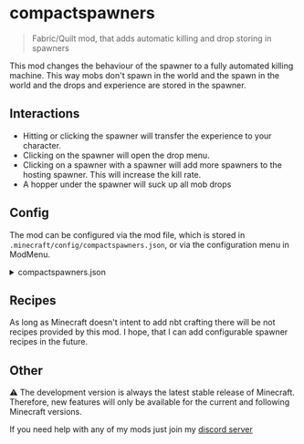 # compactspawners

> Fabric/Quilt mod, that adds automatic killing and drop storing in spawners

This mod changes the behaviour of the spawner to a fully automated killing machine. This way mobs don't spawn in the
world and the
spawn in the world and the drops and experience are stored in the spawner.

## Interactions

- Hitting or clicking the spawner will transfer the experience to your character.
- Clicking on the spawner will open the drop menu.
- Clicking on a spawner with a spawner will add more spawners to the hosting spawner. This will increase the kill rate.
- A hopper under the spawner will suck up all mob drops

## Config

The mod can be configured via the mod file, which is stored in `.minecraft/config/compactspawners.json`, or via the 
configuration menu in ModMenu.
<details>
<summary>compactspawners.json</summary>

```json
{
  "maxMergedSpawners": -1, // defines the number of spawners that can be merged into one
  "maxStoredExp": -1, // the maximum amount of experience stored in a hosting spawner
  "silkBreakSpawners": true,  // decides whether you can break a spawner with silk touch
  "requiredPlayerDistance": 32,  // the minimum player distance for the spawner to work
  "mobsPerSpawner": 4  // defines how many mobs should spawn per spawner per period
}
```
</details>

## Recipes
As long as Minecraft doesn't intent to add nbt crafting there will be not recipes provided by this mod. I hope, that I 
can add configurable spawner recipes in the future.

## Other

⚠️ The development version is always the latest stable release of Minecraft.
Therefore, new features will only be available for the current and following Minecraft versions.

If you need help with any of my mods just join my [discord server](https://nyon.dev/discord)
